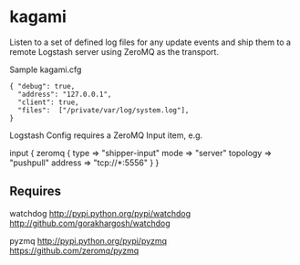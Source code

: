 kagami
======

Listen to a set of defined log files for any update events and ship
them to a remote Logstash server using ZeroMQ as the transport.

Sample kagami.cfg

    { "debug": true,
      "address": "127.0.0.1",
      "client": true,
      "files":  ["/private/var/log/system.log"],
    }

Logstash Config requires a ZeroMQ Input item, e.g.

input {
  zeromq {
    type => "shipper-input"
    mode => "server"
    topology => "pushpull"
    address => "tcp://*:5556"
  }
}


Requires
--------
watchdog    http://pypi.python.org/pypi/watchdog
            http://github.com/gorakhargosh/watchdog

pyzmq       http://pypi.python.org/pypi/pyzmq
            https://github.com/zeromq/pyzmq

